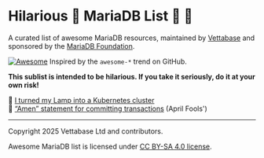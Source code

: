 # Hilarious 🤣 MariaDB List 🤣 🤣

A curated list of awesome MariaDB resources, maintained by [Vettabase](https://vettabase.com) and sponsored by the [MariaDB Foundation](https://mariadb.org/).

[![Awesome](https://cdn.rawgit.com/sindresorhus/awesome/d7305f38d29fed78fa85652e3a63e154dd8e8829/media/badge.svg)](https://github.com/sindresorhus/awesome) Inspired by the `awesome-*` trend on GitHub.

**This sublist is intended to be hilarious. If you take it seriously, do it at your own risk!**

🤣 [I turned my Lamp into a Kubernetes cluster](https://www.youtube.com/watch?v=CE6MTBxDSpE&t=17s&ab_channel=JeffGeerling)<br>
🤣 [“Amen” statement for committing transactions](https://mariadb.org/amen-statement-for-committing-transactions/) (April Fools') <br>



---

Copyright 2025 Vettabase Ltd and contributors.

Awesome MariaDB list is licensed under [CC BY-SA 4.0 license](https://creativecommons.org/licenses/by-sa/4.0/).
